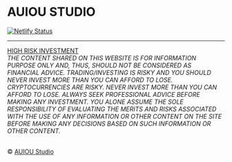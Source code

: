 # AUIOU STUDIO
[![Netlify Status](https://api.netlify.com/api/v1/badges/aac242cc-c034-4d45-969e-20aab441ea17/deploy-status)](https://app.netlify.com/sites/ioucity/deploys)

---
[HIGH RISK INVESTMENT](https://ioucity.io/)</br>
*THE CONTENT SHARED ON THIS WEBSITE IS FOR INFORMATION PURPOSE ONLY AND, THUS, SHOULD NOT BE CONSIDERED AS FINANCIAL ADVICE. TRADING/INVESTING IS RISKY AND YOU SHOULD NEVER INVEST MORE THAN YOU CAN AFFORD TO LOSE. CRYPTOCURRENCIES ARE RISKY. NEVER INVEST MORE THAN YOU CAN AFFORD TO LOSE. ALWAYS SEEK PROFESSIONAL ADVICE BEFORE MAKING ANY INVESTMENT. YOU ALONE ASSUME THE SOLE RESPONSIBILITY OF EVALUATING THE MERITS AND RISKS ASSOCIATED WITH THE USE OF ANY INFORMATION OR OTHER CONTENT ON THE SITE BEFORE MAKING ANY DECISIONS BASED ON SUCH INFORMATION OR OTHER CONTENT.*</br>
</br>

:copyright: [AUIOU Studio](https://ioucity.io/)
